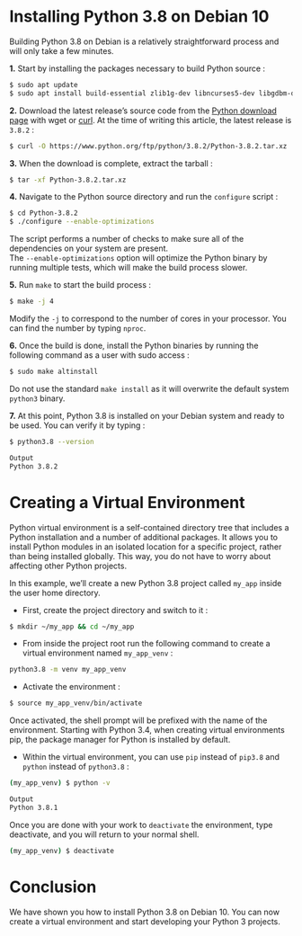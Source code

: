 # Installing Python 3.8 on Debian 10
Building Python 3.8 on Debian is a relatively straightforward process and will only take a few minutes.

**1.** Start by installing the packages necessary to build Python source :
```bash
$ sudo apt update
$ sudo apt install build-essential zlib1g-dev libncurses5-dev libgdbm-dev libnss3-dev libssl-dev libreadline-dev libffi-dev curl
```

**2.** Download the latest release’s source code from the [Python download page](https://www.python.org/downloads/source/) with wget or [curl](https://linuxize.com/post/curl-command-examples/). At the time of writing this article, the latest release is `3.8.2` :
```bash
$ curl -O https://www.python.org/ftp/python/3.8.2/Python-3.8.2.tar.xz
```

**3.** When the download is complete, extract the tarball :
```bash
$ tar -xf Python-3.8.2.tar.xz
```

**4.** Navigate to the Python source directory and run the `configure` script :
```bash
$ cd Python-3.8.2
$ ./configure --enable-optimizations
```
The script performs a number of checks to make sure all of the dependencies on your system are present. </br>
The `--enable-optimizations` option will optimize the Python binary by running multiple tests, which will make the build process slower.

**5.** Run `make` to start the build process :
```bash
$ make -j 4
```
Modify the `-j` to correspond to the number of cores in your processor. You can find the number by typing `nproc`.

**6.** Once the build is done, install the Python binaries by running the following command as a user with sudo access :
```bash
$ sudo make altinstall
```
Do not use the standard `make install` as it will overwrite the default system `python3` binary.

**7.** At this point, Python 3.8 is installed on your Debian system and ready to be used. You can verify it by typing :
```bash
$ python3.8 --version
```
```bash
Output
Python 3.8.2
```

# Creating a Virtual Environment
Python virtual environment is a self-contained directory tree that includes a Python installation and a number of additional packages. It allows you to install Python modules in an isolated location for a specific project, rather than being installed globally. This way, you do not have to worry about affecting other Python projects.

In this example, we’ll create a new Python 3.8 project called `my_app` inside the user home directory.

* First, create the project directory and switch to it :
```bash
$ mkdir ~/my_app && cd ~/my_app
```

* From inside the project root run the following command to create a virtual environment named `my_app_venv` :
```bash
python3.8 -m venv my_app_venv
```

* Activate the environment :
```bash
$ source my_app_venv/bin/activate
```
Once activated, the shell prompt will be prefixed with the name of the environment. Starting with Python 3.4, when creating virtual environments pip, the package manager for Python is installed by default.

* Within the virtual environment, you can use `pip` instead of `pip3.8` and `python` instead of `python3.8` :
```bash
(my_app_venv) $ python -v
```
```bash
Output
Python 3.8.1
```
Once you are done with your work to `deactivate` the environment, type deactivate, and you will return to your normal shell.
```bash
(my_app_venv) $ deactivate
```

# Conclusion
We have shown you how to install Python 3.8 on Debian 10. You can now create a virtual environment and start developing your Python 3 projects.
